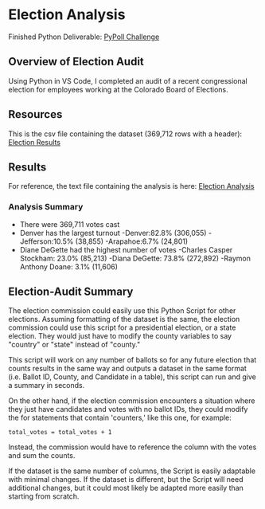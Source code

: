 # Election Analysis
Finished Python Deliverable: [PyPoll Challenge](/PyPoll_Challenge.py)
## Overview of Election Audit
Using Python in VS Code, I completed an audit of a recent congressional election for employees working at the Colorado Board of Elections.

## Resources
This is the csv file containing the dataset (369,712 rows with a header):   
[Election Results](/Resources/election_results.csv)

## Results

For reference, the text file containing the analysis is here: [Election Analysis](/Analysis/election_analysis.txt)  
### Analysis Summary 
* There were 369,711 votes cast
* Denver has the largest turnout
  -Denver:82.8% (306,055)
  -Jefferson:10.5% (38,855)
  -Arapahoe:6.7% (24,801)
* Diane DeGette had the highest number of votes
  -Charles Casper Stockham: 23.0% (85,213)
  -Diana DeGette: 73.8% (272,892)
  -Raymon Anthony Doane: 3.1% (11,606)
	
## Election-Audit Summary

The election commission could easily use this Python Script for other elections.  Assuming formatting of the dataset is the same, the election commission could use this script for a presidential election, or a state election.  They would just have to modify the county variables to say "country" or "state" instead of "county."
     
This script will work on any number of ballots so for any future election that counts results in the same way and outputs a dataset in the same format (i.e. Ballot ID, County, and Candidate in a table), this script can run and give a summary in seconds.
  
On the other hand, if the election commission encounters a situation where they just have candidates and votes with no ballot IDs, they could modify the for statements that contain 'counters,' like this one, for example:  
```
total_votes = total_votes + 1
```
Instead, the commission would have to reference the column with the votes and sum the counts.  
  
If the dataset is the same number of columns, the Script is easily adaptable with minimal changes.  If the dataset is different, but the Script will need additional changes, but it could most likely be adapted more easily than starting from scratch.
  
